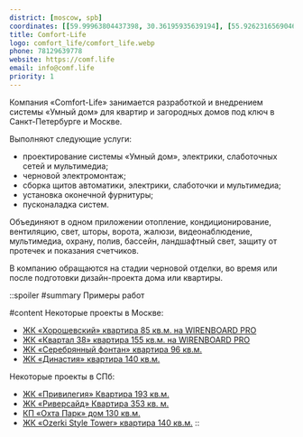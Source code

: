 ```yaml
---
district: [moscow, spb]
coordinates: [[59.99963804437398, 30.36195935639194], [55.926231656904626, 37.769142359062464]]
title: Comfort-Life
logo: comfort_life/comfort_life.webp
phone: 78129639778
website: https://comf.life
email: info@comf.life
priority: 1
---
```


Компания «Comfort-Life» занимается разработкой и внедрением системы «Умный дом» для квартир и загородных домов под ключ в Санкт-Петербурге и Москве.


Выполняют следующие услуги:
* проектирование системы «Умный дом», электрики, слаботочных сетей и мультимедиа;
* черновой электромонтаж;
* сборка щитов автоматики, электрики, слаботочки и мультимедиа;
* установка оконечной фурнитуры;
* пусконаладка систем.

Объединяют в одном приложении отопление, кондиционирование, вентиляцию, свет, шторы, ворота, жалюзи, видеонаблюдение, мультимедиа, охрану, полив, бассейн, ландшафтный свет, защиту от протечек и показания счетчиков.

В компанию обращаются на стадии черновой отделки, во время или после подготовки дизайн-проекта дома или квартиры.

::spoiler
#summary
Примеры работ

#content
Некоторые проекты в Москве:
* [ЖК «Хорошевский» квартира 85 кв.м. на WIRENBOARD PRO](https://comf.life/shchit-umnogo-doma-za-839000-rub-umnyj-dom-na-wirenBoard-pro.html)
* [ЖК «Квартал 38» квартира 155 кв.м. на WIRENBOARD PRO](https://comf.life/shchit-umnogo-doma-na-WirenBoard-za-942000-rub.html)
* [ЖК «Серебрянный фонтан» квартира 96 кв.м.](https://comf.life/shchita-umnogo-doma-za-854000-rub.html)
* [ЖК «Династия» квартира 140 кв.м.](https://comf.life/shchit-umnogo-doma-za-1398000-rublej-wirenboard.html)

Некоторые проекты в СПб:
* [ЖК «Привилегия» Квартира 193 кв.м.](https://comf.life/shchit-umnogo-doma-za-410000-rublej.html)
* [ЖК «Риверсайд» Квартира 353 кв. м.](https://comf.life/shchit-umnogo-doma-wirenboard-za-916000-rublej.html)
* [КП «Охта Парк» дом 130 кв.м.](https://comf.life/obekt-kp-ohta-park.html)
* [ЖК «Ozerki Style Tower» квартира 140 кв.м.](https://comf.life/obekt-kp-zhk-ozerki-style-tower.html)
::
